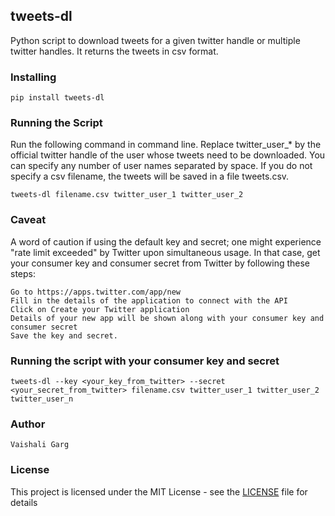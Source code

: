 ## tweets-dl

Python script to download tweets for a given twitter handle or multiple twitter handles. It returns the tweets in csv format.

### Installing

    pip install tweets-dl

### Running the Script

Run the following command in command line. Replace twitter_user_* by the official twitter handle of the user whose tweets need to be downloaded. You can specify any number of user names separated by space. If you do not specify a csv filename, the tweets will be saved in a file tweets.csv.


    tweets-dl filename.csv twitter_user_1 twitter_user_2

### Caveat

A word of caution if using the default key and secret; one might experience "rate limit exceeded" by Twitter upon simultaneous usage. In that case, get your consumer key and consumer secret from Twitter by following these steps:

    Go to https://apps.twitter.com/app/new
    Fill in the details of the application to connect with the API
    Click on Create your Twitter application
    Details of your new app will be shown along with your consumer key and consumer secret
    Save the key and secret.


### Running the script with your consumer key and secret

    tweets-dl --key <your_key_from_twitter> --secret <your_secret_from_twitter> filename.csv twitter_user_1 twitter_user_2 twitter_user_n

### Author

    Vaishali Garg

### License

This project is licensed under the MIT License - see the [LICENSE](https://github.com/Vaishali-Garg/tweet-downloader/blob/master/LICENSE) file for details
